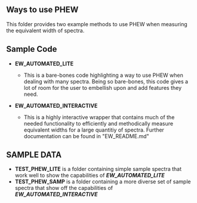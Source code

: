 ## Ways to use PHEW ##

This folder provides two example methods to use PHEW when measuring the equivalent width of spectra.

## Sample Code ##

* __EW_AUTOMATED_LITE__

  * This is a bare-bones code highlighting a way to use PHEW when dealing with many spectra. Being so bare-bones, this code gives a lot of room for the user to     embellish upon and add features they need.

* __EW_AUTOMATED_INTERACTIVE__

  * This is a highly interactive wrapper that contains much of the needed functionality to efficiently and methodically measure equivalent widths for a large quantitiy of spectra. Further documentation can be found in "EW_README.md"

## SAMPLE DATA ##

* __TEST_PHEW_LITE__ is a folder containing simple sample spectra that work well to show the capabilities of *__EW_AUTOMATED_LITE__*
* __TEST_PHEW_SAMP__ is a folder containing a more diverse set of sample spectra that show off the capabilities of *__EW_AUTOMATED_INTERACTIVE__*
